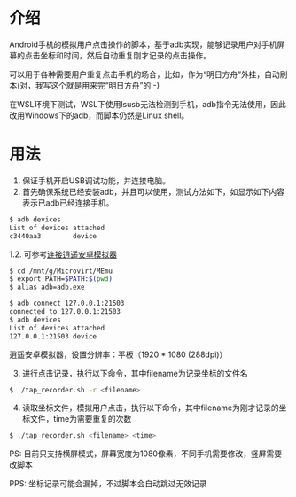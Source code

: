 # 介绍
Android手机的模拟用户点击操作的脚本，基于adb实现，能够记录用户对手机屏幕的点击坐标和时间，然后自动重复刚才记录的点击操作。

可以用于各种需要用户重复点击手机的场合，比如，作为“明日方舟”外挂，自动刷本(对，我写这个就是用来完“明日方舟”的:-)

在WSL环境下测试，WSL下使用lsusb无法检测到手机，adb指令无法使用，因此改用Windows下的adb，而脚本仍然是Linux shell。

# 用法
1. 保证手机开启USB调试功能，并连接电脑。
2. 首先确保系统已经安装adb，并且可以使用，测试方法如下，如显示如下内容表示已adb已经连接手机。

  ```bash
  $ adb devices
  List of devices attached
  c3440aa3        device
  ```
  1.2. 可参考[连接逍遥安卓模拟器](https://github.com/jahentao/fgo-bot/blob/master/adb.md#%E8%BF%9E%E6%8E%A5-%E9%80%8D%E9%81%A5-%E6%A8%A1%E6%8B%9F%E5%99%A8)
  
  ```bash
  $ cd /mnt/g/Microvirt/MEmu
  $ export PATH=$PATH:$(pwd)
  $ alias adb=adb.exe

  $ adb connect 127.0.0.1:21503
  connected to 127.0.0.1:21503
  $ adb devices
  List of devices attached
  127.0.0.1:21503 device
  ```
  
  逍遥安卓模拟器，设置分辨率：平板（1920 * 1080 (288dpi)）

3. 进行点击记录，执行以下命令，其中filename为记录坐标的文件名
  ```bash
  $ ./tap_recorder.sh -r <filename>
  ```

4. 读取坐标文件，模拟用户点击，执行以下命令，其中filename为刚才记录的坐标文件，time为需要重复的次数
```bash
$ ./tap_recorder.sh <filename> <time>
```

PS: 目前只支持横屏模式，屏幕宽度为1080像素，不同手机需要修改，竖屏需要改脚本

PPS: 坐标记录可能会漏掉，不过脚本会自动跳过无效记录

